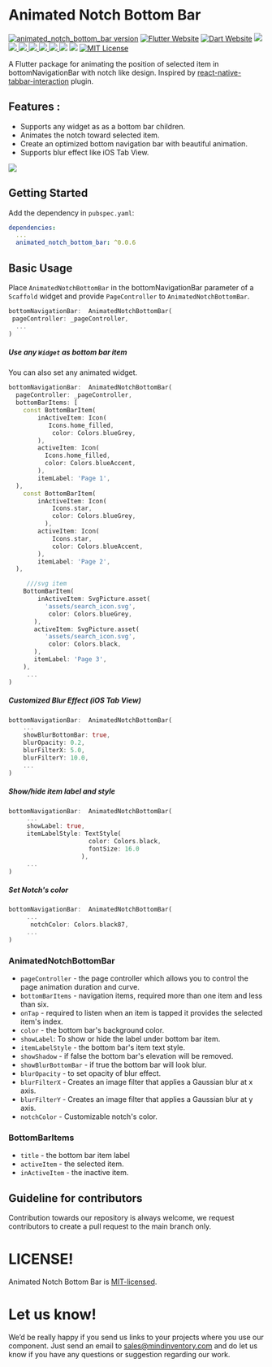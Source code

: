 # Animated Notch Bottom Bar
<a href="https://pub.dev/packages/animated_notch_bottom_bar"><img src="https://img.shields.io/pub/v/animated_notch_bottom_bar.svg?label=animated_notch_bottom_bar" alt="animated_notch_bottom_bar version"></a>
<a href="https://flutter.dev/"><img src="https://img.shields.io/badge/flutter-website-deepskyblue.svg" alt="Flutter Website"></a>
<a href="https://dart.dev"><img src="https://img.shields.io/badge/dart-website-deepskyblue.svg" alt="Dart Website"></a>
<a href="https://developer.android.com" style="pointer-events: stroke;" target="_blank">
<img src="https://img.shields.io/badge/platform-android-blue">
</a>
<a href="https://developer.apple.com/ios/" style="pointer-events: stroke;" target="_blank">
<img src="https://img.shields.io/badge/platform-iOS-blue">
</a>
<a href="" style="pointer-events: stroke;" target="_blank">
<img src="https://img.shields.io/badge/platform-Web-deepskyblue">
</a>
<a href="" style="pointer-events: stroke;" target="_blank">
<img src="https://img.shields.io/badge/platform-Mac-deepskyblue">
</a>
<a href="" style="pointer-events: stroke;" target="_blank">
<img src="https://img.shields.io/badge/platform-Linux-deepskyblue">
</a>
<a href="" style="pointer-events: stroke;" target="_blank">
<img src="https://img.shields.io/badge/platform-Windows-deepskyblue">
</a>
<a href=""><img src="https://app.codacy.com/project/badge/Grade/dc683c9cc61b499fa7cdbf54e4d9ff35"/></a>
<a href="https://github.com/Mindinventory/animated_notch_bottom_bar/blob/main/LICENSE" style="pointer-events: stroke;" target="_blank">
<img src="https://img.shields.io/github/license/Mindinventory/animated_notch_bottom_bar"></a>
<a href="https://pub.dev/packages/animated_notch_bottom_bar"></a>
<a href="https://github.com/Mindinventory/animated_notch_bottom_bar"><img src="https://img.shields.io/github/stars/Mindinventory/animated_notch_bottom_bar?style=social" alt="MIT License"></a>

A Flutter package for animating the position of selected item in bottomNavigationBar with notch like design. Inspired by [react-native-tabbar-interaction](https://github.com/Mindinventory/react-native-tabbar-interaction) plugin.

## Features :
* Supports any widget as as a bottom bar children.
* Animates the notch toward selected item.
* Create an optimized bottom navigation bar with beautiful animation.
* Supports blur effect like iOS Tab View.

<img src="https://cdn.dribbble.com/users/1233499/screenshots/4844696/preview.gif" > 

## Getting Started

Add the dependency in `pubspec.yaml`:

```yaml
dependencies:
  ...
  animated_notch_bottom_bar: ^0.0.6
```
## Basic Usage

Place `AnimatedNotchBottomBar` in the bottomNavigationBar parameter of a `Scaffold` widget and provide `PageController` to `AnimatedNotchBottomBar`.

```dart
bottomNavigationBar:  AnimatedNotchBottomBar(
 pageController: _pageController,
  ...
)
```

##### Use any `Widget` as bottom bar item

You can also set any animated widget.
```dart
bottomNavigationBar:  AnimatedNotchBottomBar(
  pageController: _pageController,
  bottomBarItems: [
    const BottomBarItem(
        inActiveItem: Icon(
           Icons.home_filled,
            color: Colors.blueGrey,
        ),
        activeItem: Icon(
          Icons.home_filled,
          color: Colors.blueAccent,
        ),
        itemLabel: 'Page 1',
  ),
    const BottomBarItem(
        inActiveItem: Icon(
            Icons.star,
            color: Colors.blueGrey,
          ),
        activeItem: Icon(
            Icons.star,
            color: Colors.blueAccent,
        ),
        itemLabel: 'Page 2',
  ),

     ///svg item
    BottomBarItem(
        inActiveItem: SvgPicture.asset(
          'assets/search_icon.svg',
           color: Colors.blueGrey,
       ),
       activeItem: SvgPicture.asset(
          'assets/search_icon.svg',
           color: Colors.black,
       ),
       itemLabel: 'Page 3',
    ),
     ...
)
```
##### Customized Blur Effect (iOS Tab View)

```dart
bottomNavigationBar:  AnimatedNotchBottomBar(
    ...
    showBlurBottomBar: true,
    blurOpacity: 0.2,
    blurFilterX: 5.0,
    blurFilterY: 10.0,
    ...
)
```
##### Show/hide item label and style

```dart
bottomNavigationBar:  AnimatedNotchBottomBar(
     ...
     showLabel: true,
     itemLabelStyle: TextStyle(
                      color: Colors.black,
                      fontSize: 16.0
                    ),
     ...
)
```

##### Set Notch's color

```dart
bottomNavigationBar:  AnimatedNotchBottomBar(
     ...
      notchColor: Colors.black87,     
     ...
)
```

### AnimatedNotchBottomBar
- `pageController` - the page controller which allows you to control the page animation duration and curve.
- `bottomBarItems` - navigation items, required more than one item and less than six.
- `onTap` - required to listen when an item is tapped it provides the selected item's index.
- `color` - the bottom bar's background color.
- `showLabel`: To show or hide the label under bottom bar item.
- `itemLabelStyle` - the bottom bar's item text style.
- `showShadow` - if false the bottom bar's elevation will be removed.
- `showBlurBottomBar` - if true the bottom bar will look blur.
- `blurOpacity` - to set opacity of blur effect.
- `blurFilterX` - Creates an image filter that applies a Gaussian blur at x axis.
- `blurFilterY` - Creates an image filter that applies a Gaussian blur at y axis.
- `notchColor` - Customizable notch's color.

### BottomBarItems
- `title` - the bottom bar item label
- `activeItem` - the selected item.
- `inActiveItem` - the inactive item.

## Guideline for contributors
Contribution towards our repository is always welcome, we request contributors to create a pull request to the main branch only.

# LICENSE!
Animated Notch Bottom Bar is [MIT-licensed](https://github.com/Mindinventory/animated_notch_bottom_bar/blob/main/LICENSE "MIT-licensed").

# Let us know!
We’d be really happy if you send us links to your projects where you use our component. Just send an email to sales@mindinventory.com and do let us know if you have any questions or suggestion regarding our work.

